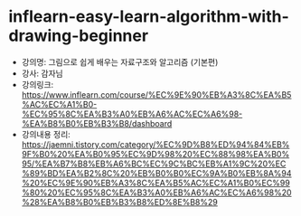 # inflearn-easy-learn-algorithm-with-drawing-beginner

- 강의명: 그림으로 쉽게 배우는 자료구조와 알고리즘 (기본편) 
- 강사: 감자님
- 강의링크: https://www.inflearn.com/course/%EC%9E%90%EB%A3%8C%EA%B5%AC%EC%A1%B0-%EC%95%8C%EA%B3%A0%EB%A6%AC%EC%A6%98-%EA%B8%B0%EB%B3%B8/dashboard
- 강의내용 정리: https://jaemni.tistory.com/category/%EC%9D%B8%ED%94%84%EB%9F%B0%20%EA%B0%95%EC%9D%98%20%EC%88%98%EA%B0%95/%EA%B7%B8%EB%A6%BC%EC%9C%BC%EB%A1%9C%20%EC%89%BD%EA%B2%8C%20%EB%B0%B0%EC%9A%B0%EB%8A%94%20%EC%9E%90%EB%A3%8C%EA%B5%AC%EC%A1%B0%EC%99%80%20%EC%95%8C%EA%B3%A0%EB%A6%AC%EC%A6%98%20%28%EA%B8%B0%EB%B3%B8%ED%8E%B8%29
